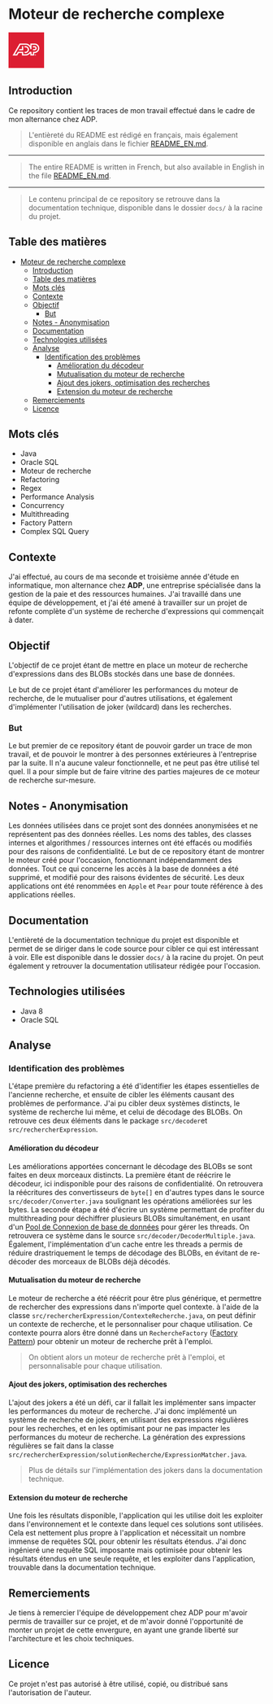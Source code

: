 # Moteur de recherche complexe

<img src="./res/adp.png" alt="ADP" width="70"/>

## Introduction

Ce repository contient les traces de mon travail effectué dans le cadre de mon alternance chez ADP.

> L'entièreté du README est rédigé en français, mais également disponible en anglais dans le fichier [README_EN.md](./README_EN.md).

---

> The entire README is written in French, but also available in English in the file [README_EN.md](./README_EN.md).

---

> Le contenu principal de ce repository se retrouve dans la documentation technique, disponible dans le dossier `docs/` à la racine du projet.

## Table des matières

- [Moteur de recherche complexe](#moteur-de-recherche-complexe)
  - [Introduction](#introduction)
  - [Table des matières](#table-des-matières)
  - [Mots clés](#mots-clés)
  - [Contexte](#contexte)
  - [Objectif](#objectif)
    - [But](#but)
  - [Notes - Anonymisation](#notes---anonymisation)
  - [Documentation](#documentation)
  - [Technologies utilisées](#technologies-utilisées)
  - [Analyse](#analyse)
    - [Identification des problèmes](#identification-des-problèmes)
      - [Amélioration du décodeur](#amélioration-du-décodeur)
      - [Mutualisation du moteur de recherche](#mutualisation-du-moteur-de-recherche)
      - [Ajout des jokers, optimisation des recherches](#ajout-des-jokers-optimisation-des-recherches)
      - [Extension du moteur de recherche](#extension-du-moteur-de-recherche)
  - [Remerciements](#remerciements)
  - [Licence](#licence)

## Mots clés

- Java
- Oracle SQL
- Moteur de recherche
- Refactoring
- Regex
- Performance Analysis
- Concurrency
- Multithreading
- Factory Pattern
- Complex SQL Query

## Contexte

J'ai effectué, au cours de ma seconde et troisième année d'étude en informatique, mon alternance chez **ADP**, une entreprise spécialisée dans la gestion de la paie et des ressources humaines. J'ai travaillé dans une équipe de développement, et j'ai été amené à travailler sur un projet de refonte complète d'un système de recherche d'expressions qui commençait à dater.

## Objectif

L'objectif de ce projet étant de mettre en place un moteur de recherche d'expressions dans des BLOBs stockés dans une base de données.

Le but de ce projet étant d'améliorer les performances du moteur de recherche, de le mutualiser pour d'autres utilisations, et également d'implémenter l'utilisation de joker (wildcard) dans les recherches.

### But

Le but premier de ce repository étant de pouvoir garder un trace de mon travail, et de pouvoir le montrer à des personnes extérieures à l'entreprise par la suite. Il n'a aucune valeur fonctionnelle, et ne peut pas être utilisé tel quel. Il a pour simple but de faire vitrine des parties majeures de ce moteur de recherche sur-mesure.

## Notes - Anonymisation

Les données utilisées dans ce projet sont des données anonymisées et ne représentent pas des données réelles. Les noms des tables, des classes internes et algorithmes / ressources internes ont été effacés ou modifiés pour des raisons de confidentialité. Le but de ce repository étant de montrer le moteur créé pour l'occasion, fonctionnant indépendamment des données. Tout ce qui concerne les accès à la base de données a été supprimé, et modifié pour des raisons évidentes de sécurité.
Les deux applications ont été renommées en `Apple` et `Pear` pour toute référence à des applications réelles.

## Documentation

L'entièreté de la documentation technique du projet est disponible et permet de se diriger dans le code source pour cibler ce qui est intéressant à voir. Elle est disponible dans le dossier `docs/` à la racine du projet. On peut également y retrouver la documentation utilisateur rédigée pour l'occasion.

## Technologies utilisées

- Java 8
- Oracle SQL

## Analyse

### Identification des problèmes

L'étape première du refactoring a été d'identifier les étapes essentielles de l'ancienne recherche, et ensuite de cibler les éléments causant des problèmes de performance. J'ai pu cibler deux systèmes distincts, le système de recherche lui même, et celui de décodage des BLOBs.
On retrouve ces deux éléments dans le package `src/decoder`et `src/rechercherExpression`.

#### Amélioration du décodeur

Les améliorations apportées concernant le décodage des BLOBs se sont faites en deux morceaux distincts. La première étant de réécrire le décodeur, ici indisponible pour des raisons de confidentialité. On retrouvera la réécritures des convertisseurs de `byte[]` en d'autres types dans le source `src/decoder/Converter.java` soulignant les opérations améliorées sur les bytes.
La seconde étape a été d'écrire un système permettant de profiter du multithreading pour déchiffrer plusieurs BLOBs simultanément, en usant d'un [Pool de Connexion de base de données](https://docs.oracle.com/javase/8/docs/api/java/util/concurrent/ExecutorService.html) pour gérer les threads. On retrouvera ce système dans le source `src/decoder/DecoderMultiple.java`.
Également, l'implémentation d'un cache entre les threads a permis de réduire drastriquement le temps de décodage des BLOBs, en évitant de re-décoder des morceaux de BLOBs déjà décodés.

#### Mutualisation du moteur de recherche

Le moteur de recherche a été réécrit pour être plus générique, et permettre de rechercher des expressions dans n'importe quel contexte. à l'aide de la classe `src/rechercherExpression/ContexteRecherche.java`, on peut définir un contexte de recherche, et le personnaliser pour chaque utilisation.
Ce contexte pourra alors être donné dans un `RechercheFactory` ([Factory Pattern](https://en.wikipedia.org/wiki/Factory_method_pattern)) pour obtenir un moteur de recherche prêt à l'emploi.

> On obtient alors un moteur de recherche prêt à l'emploi, et personnalisable pour chaque utilisation.

#### Ajout des jokers, optimisation des recherches

L'ajout des jokers a été un défi, car il fallait les implémenter sans impacter les performances du moteur de recherche. J'ai donc implémenté un système de recherche de jokers, en utilisant des expressions régulières pour les recherches, et en les optimisant pour ne pas impacter les performances du moteur de recherche. La génération des expressions régulières se fait dans la classe `src/rechercherExpression/solutionRecherche/ExpressionMatcher.java`.

> Plus de détails sur l'implémentation des jokers dans la documentation technique.

#### Extension du moteur de recherche

Une fois les résultats disponible, l'application qui les utilise doit les exploiter dans l'environnement et le contexte dans lequel ces solutions sont utilisées. Cela est nettement plus propre à l'application et nécessitait un nombre immense de requêtes SQL pour obtenir les résultats étendus. J'ai donc ingénieré une requête SQL imposante mais optimisée pour obtenir les résultats étendus en une seule requête, et les exploiter dans l'application, trouvable dans la documentation technique.

## Remerciements

Je tiens à remercier l'équipe de développement chez ADP pour m'avoir permis de travailler sur ce projet, et de m'avoir donné l'opportunité de monter un projet de cette envergure, en ayant une grande liberté sur l'architecture et les choix techniques.

## Licence

Ce projet n'est pas autorisé à être utilisé, copié, ou distribué sans l'autorisation de l'auteur.
